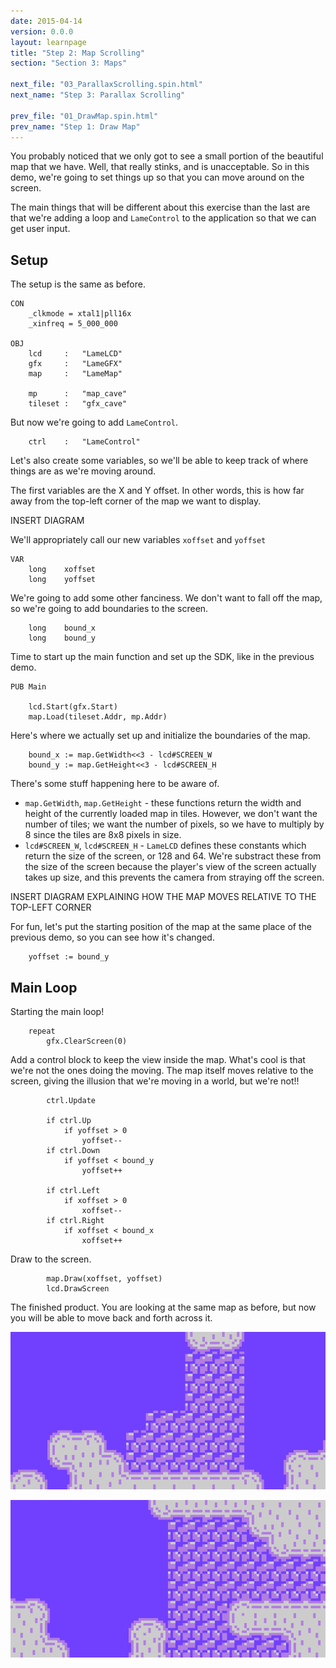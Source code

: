 ```yaml
---
date: 2015-04-14
version: 0.0.0
layout: learnpage
title: "Step 2: Map Scrolling"
section: "Section 3: Maps"

next_file: "03_ParallaxScrolling.spin.html"
next_name: "Step 3: Parallax Scrolling"

prev_file: "01_DrawMap.spin.html"
prev_name: "Step 1: Draw Map"
---
```


You probably noticed that we only got to see a small portion of the beautiful map that we have. Well, that really stinks, and is unacceptable. So in this demo, we're going to set things up so that you can move around on the screen.

The main things that will be different about this exercise than the last are that we're adding a loop and `LameControl` to the application so that we can get user input.

## Setup

The setup is the same as before.

    CON
        _clkmode = xtal1|pll16x
        _xinfreq = 5_000_000

    OBJ
        lcd     :   "LameLCD"
        gfx     :   "LameGFX"
        map     :   "LameMap"

        mp      :   "map_cave"
        tileset :   "gfx_cave"

But now we're going to add `LameControl`.

        ctrl    :   "LameControl"

Let's also create some variables, so we'll be able to keep track of where things are as we're moving around.

The first variables are the X and Y offset. In other words, this is how far away from the top-left corner of the map we want to display.

INSERT DIAGRAM

We'll appropriately call our new variables `xoffset` and `yoffset`

    VAR
        long    xoffset
        long    yoffset

We're going to add some other fanciness. We don't want to fall off the map, so we're going to add boundaries to the screen.

        long    bound_x
        long    bound_y

Time to start up the main function and set up the SDK, like in the previous demo.

    PUB Main

        lcd.Start(gfx.Start)
        map.Load(tileset.Addr, mp.Addr)

Here's where we actually set up and initialize the boundaries of the map.

        bound_x := map.GetWidth<<3 - lcd#SCREEN_W
        bound_y := map.GetHeight<<3 - lcd#SCREEN_H

There's some stuff happening here to be aware of.

 * `map.GetWidth`, `map.GetHeight` - these functions return the width and height of the currently loaded map in tiles. However, we don't want the number of tiles; we want the number of pixels, so we have to multiply by 8 since the tiles are 8x8 pixels in size.
 * `lcd#SCREEN_W`, `lcd#SCREEN_H` - `LameLCD` defines these constants which return the size of the screen, or 128 and 64. We're substract these from the size of the screen because the player's view of the screen actually takes up size, and this prevents the camera from straying off the screen.

 INSERT DIAGRAM EXPLAINING HOW THE MAP MOVES RELATIVE TO THE TOP-LEFT CORNER

For fun, let's put the starting position of the map at the same place of the previous demo, so you can see how it's changed.

        yoffset := bound_y

## Main Loop

Starting the main loop!

        repeat
            gfx.ClearScreen(0)

Add a control block to keep the view inside the map. What's cool is that we're not the ones doing the moving. The map itself moves relative to the screen, giving the illusion that we're moving in a world, but we're not!!

            ctrl.Update

            if ctrl.Up
                if yoffset > 0
                    yoffset--
            if ctrl.Down
                if yoffset < bound_y
                    yoffset++

            if ctrl.Left
                if xoffset > 0
                    xoffset--
            if ctrl.Right
                if xoffset < bound_x
                    xoffset++

Draw to the screen.

            map.Draw(xoffset, yoffset)
            lcd.DrawScreen

The finished product. You are looking at the same map as before, but now you will be able to move back and forth across it.

![Somewhere else.](screenshots/pic2.png)

![Somewhere more else.](screenshots/pic4.png)
